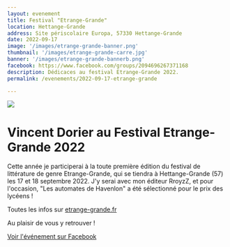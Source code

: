 ```yaml
---
layout: evenement
title: Festival "Etrange-Grande"
location: Hettange-Grande
address: Site périscolaire Europa, 57330 Hettange-Grande
date: 2022-09-17
image: '/images/etrange-grande-banner.png'
thumbnail: '/images/etrange-grande-carre.jpg'
banner: '/images/etrange-grande-bannerb.png'
facebook: https://www.facebook.com/groups/2094696267371168
description: Dédicaces au festival Etrange-Grande 2022.
permalink: /evenements/2022-09-17-etrange-grande

---
```


![]({{page.image}})

# Vincent Dorier au Festival Etrange-Grande 2022

Cette année je participerai à la toute première édition du festival de littérature de genre Etrange-Grande, qui se tiendra à Hettange-Grande (57) les 17 et 18 septembre 2022. J'y serai avec mon éditeur RroyzZ, et pour l'occasion, "Les automates de Havenlon" a été sélectionné pour le prix des lycéens !

Toutes les infos sur [etrange-grande.fr](www.https://www.etrange-grande.fr/)

Au plaisir de vous y retrouver !

<a href="{{ page.facebook }}" target="_blank">
<i class="fab fa-facebook"></i> Voir l'événement sur Facebook
</a>
